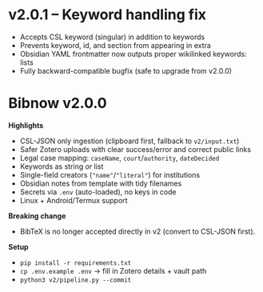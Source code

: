 # v2.0.1 – Keyword handling fix

- Accepts CSL keyword (singular) in addition to keywords
- Prevents keyword, id, and section from appearing in extra
- Obsidian YAML frontmatter now outputs proper wikilinked keywords: lists
- Fully backward-compatible bugfix (safe to upgrade from v2.0.0)

# Bibnow v2.0.0

**Highlights**
- CSL-JSON only ingestion (clipboard first, fallback to `v2/input.txt`)
- Safer Zotero uploads with clear success/error and correct public links
- Legal case mapping: `caseName`, `court`/`authority`, `dateDecided`
- Keywords as string *or* list
- Single-field creators (`"name"`/`"literal"`) for institutions
- Obsidian notes from template with tidy filenames
- Secrets via `.env` (auto-loaded), no keys in code
- Linux + Android/Termux support

**Breaking change**
- BibTeX is no longer accepted directly in v2 (convert to CSL-JSON first).

**Setup**
- `pip install -r requirements.txt`
- `cp .env.example .env` → fill in Zotero details + vault path
- `python3 v2/pipeline.py --commit`
